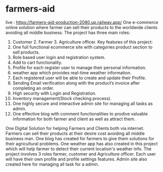 # farmers-aid
live : https://farmers-aid-production-2080.up.railway.app/
One e-commerce online solution where farmer can sell their products to the worldwide clients avoiding all middle business. 
The project has three main roles:
1. Customer 2. Farmer 3. Agriculture officer.
Key features of this project:
1. One full functional ecommerce site with categories product section to sell products.
2. Role based user login and registration system.
3.	Add to cart functionality.
4.	Profile for each register user to manage their personal information.
5.	weather app which provides real-time weather information.
6.	Each registered user will be able to create and update their Profile.
7.	Sending Email verification along with the product’s invoice after completing an order.
8.	High security with Login and Registration.
9.	Inventory management(Stock checking process).
10.	One highly secure and interactive admin site for managing all tasks as admin.
11.	One effective blog with comment functionalities to prodive valuable information for both farmer and client as well as attract them. 
 
One Digital Solution for helping Farmers and Clients both via internet. Farmers can sell their products at their desire cost avoiding all middle business man. One blog has created for farmers to give them solutions for their agricultural problems. One weather app has also created in this project which will help farmer to detect their current location's weather info. The project involves 3 roles farmer, customer and Agriculture officer. Each user will have their own profile and profile settings features. Admin site also created here for managing all task for a admin.
